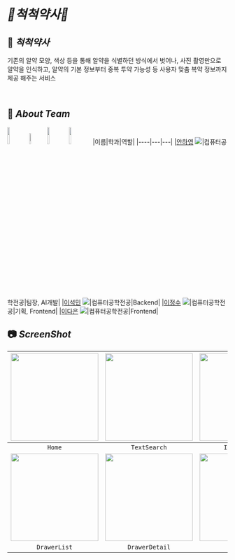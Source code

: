 # *💊척척약사💛*

## 💊 *****척척약사*****
기존의 알약 모양, 색상 등을 통해 알약을 식별하던 방식에서 벗어나, 사진 촬영만으로 알약을 인식하고, 알약의 기본 정보부터 중복 투약 가능성 등 사용자 맞춤 복약 정보까지 제공 해주는 서비스

<br>


## 👋 *****About Team*****
<img src = "https://user-images.githubusercontent.com/89643634/208525117-f06e8cac-b7de-49f8-816a-298d73b96cac.png" width="10%" height="10%"><img src = "https://user-images.githubusercontent.com/89643634/208526489-d5d24a7d-d81c-4c62-a906-98fe84554920.png" width="8%" height="8%"><img src = "https://user-images.githubusercontent.com/89643634/208526454-828e2cfb-1137-4e11-93d5-3d09df7a862a.png" width="10%" height="10%"><img src = "https://user-images.githubusercontent.com/89643634/208526473-166945c0-7084-4052-9215-f212d1ecdb79.png" width="10%" height="10%">
|이름|학과|역할|
|----|---|---|
|[안하영](https://github.com/ahnha-ahnha) [![](https://img.shields.io/badge/Github-ahnha-blue?style=flat-square&logo=Github)](https://github.com/ahnha-ahnha)|컴퓨터공학전공|팀장, AI개발|
|[이석민](https://github.com/DrRivaski) [![](https://img.shields.io/badge/Github-DrRivaski-blue?style=flat-square&logo=Github)](https://github.com/DrRivaski)|컴퓨터공학전공|Backend|
|[이정수](https://github.com/Lee-JeongSoo) [![](https://img.shields.io/badge/Github-LeeJeongSoo-blue?style=flat-square&logo=Github)](https://github.com/Lee-JeongSoo)|컴퓨터공학전공|기획, Frontend|
|[이다은](https://github.com/Dan2dani) [![](https://img.shields.io/badge/Github-Dan2dani-blue?style=flat-square&logo=Github)](https://github.com/Dan2dani)|컴퓨터공학전공|Frontend|


## 📷 *****ScreenShot*****
| <img width="200" src="https://github.com/CSID-DGU/2023-1-CECD3-Exit-1/assets/77060011/a1c0865e-a6c3-4906-9392-36a6a5672c37"/> | <img width="200" src="https://github.com/CSID-DGU/2023-1-CECD3-Exit-1/assets/77060011/9171abb2-90bf-4a8a-a680-fdc0f6cd0643"/> | <img width="200" src="https://github.com/CSID-DGU/2023-1-CECD3-Exit-1/assets/77060011/641674ad-f94f-4319-a974-5c7edac48511"/> | <img width="200" src="https://github.com/CSID-DGU/2023-1-CECD3-Exit-1/assets/77060011/a7d17908-4527-46e2-9bc7-ffb72e3837bd"/> | 
| :---: | :---: | :---: |:------------------------------------------------------------------------------------------------------------------------------:|
|`Home`|`TextSearch`|`ImageSearch`|                                                        `PillDetail`                                                        |
| <img width="200" src="https://github.com/CSID-DGU/2023-1-CECD3-Exit-1/assets/77060011/44b569b6-5e03-444f-a908-381c8ca7f8b7"/> | <img width="200" src="https://github.com/CSID-DGU/2023-1-CECD3-Exit-1/assets/77060011/f507712b-7af8-4032-8721-2796e954a3e6"/> | <img width="200" src="https://github.com/CSID-DGU/2023-1-CECD3-Exit-1/assets/77060011/3c81096c-9a0b-4fd6-9b64-160fc2521bf7"/> |<img width="200" src="https://github.com/CSID-DGU/2023-1-CECD3-Exit-1/assets/77060011/fe81f810-fdb2-4ff9-83cd-622f64cc3c07">
|`DrawerList`|`DrawerDetail`|`DoseTable`|`MyPageView`|

<br>
